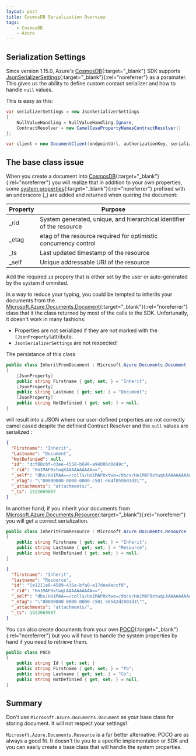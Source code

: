 ```yaml
---
layout: post
title: CosmosDB Serialization Overview 
tags:
    - CosmosDB
    - Azure
---
```


## Serialization Settings

Since version 1.15.0, Azure's [CosmosDB](https://azure.microsoft.com/en-us/services/cosmos-db/){:target="_blank"} SDK supports [JsonSerializerSettings](https://www.newtonsoft.com/json/help/html/T_Newtonsoft_Json_JsonSerializerSettings.htm){:target="_blank"}{:rel="noreferrer"} as a paramater. This gives us the ability to define custom contact serializer and how to handle ```null``` values.

This is easy as this:

```csharp
var serializerSettings = new JsonSerializerSettings
{
    NullValueHandling = NullValueHandling.Ignore,
    ContractResolver = new CamelCasePropertyNamesContractResolver()	
};

var client = new DocumentClient(endpointUrl, authorizationKey, serializerSettings);
```

## The base class issue

When you create a document into [CosmosDB](https://azure.microsoft.com/en-us/services/cosmos-db/){:target="_blank"}{:rel="noreferrer"} you will realize that in addition to your own properties, some [system properties](https://docs.microsoft.com/en-us/azure/cosmos-db/sql-api-resources#system-vs-user-defined-resources){:target="_blank"}{:rel="noreferrer"} prefixed with an underscore (\_) are added and returned when quering the document:

| Property | Purpose 
| --- | --- 
| _rid  | System generated, unique, and hierarchical identifier of the resource
| _etag | etag of the resource required for optimistic concurrency control
| _ts  | Last updated timestamp of the resource
| _self  | Unique addressable URI of the resource

Add the required ```id``` propery that is either set by the user or auto-generated by the system if ommited.

In a way to reduce your typing, you could be tempted to inherits your documents  from the [Microsoft.Azure.Documents.Document](https://docs.microsoft.com/en-us/dotnet/api/microsoft.azure.documents.document?view=azure-dotnet){:target="_blank"}{:rel="noreferrer"} class that it the class returned by most of the calls to the SDK. Unfortunatly, it doesn't work in many fashions: 

- Properties are not serialized if they are not marked with the ```[JsonProperty]```attribute.
- ```JsonSerializerSettings``` are not respected!

The persistance of this class 

```csharp
public class InheritFromDocument : Microsoft.Azure.Documents.Document
{
    [JsonProperty] 
    public string Firstname { get; set; } = "Inherit";
    [JsonProperty]
    public string Lastname { get; set; } = "Document";
    [JsonProperty]
    public string NotDefinied { get; set; } = null;
}
```

will result into a JSON where our user-defined properties are not correctly camel cased despite the definied Contract Resolver and the ```null``` values are serialized :
 
```json
{
  "Firstname": "Inherit",
  "Lastname": "Document",
  "NotDefinied": null,
  "id": "dcf88cbf-d3ee-4558-b698-a94006d0d49c",
  "_rid": "Ho1MAP0xtwqKAAAAAAAAAA==",
  "_self": "dbs/Ho1MAA==/colls/Ho1MAP0xtwo=/docs/Ho1MAP0xtwqKAAAAAAAAAA==/",
  "_etag": "\"00000000-0000-0000-c501-e64f859b01d3\"",
  "_attachments": "attachments/",
  "_ts": 1522069007
}
```

In another hand, if you inherit your documents from [Microsoft.Azure.Documents.Resource](https://docs.microsoft.com/en-us/dotnet/api/microsoft.azure.documents.resource?view=azure-dotnet){:target="_blank"}{:rel="noreferrer"} you will get a correct serialization.

```csharp
public class InheritFromResource : Microsoft.Azure.Documents.Resource
{
    public string Firstname { get; set; } = "Inherit";
    public string Lastname { get; set; } = "Resource";
    public string NotDefinied { get; set; } = null;
}
``` 
```json
{
  "firstname": "Inherit",
  "lastname": "Resource",
  "id": "5e1211e8-4589-436a-bfa0-a17dea4accf8",
  "_rid": "Ho1MAP0xtwqLAAAAAAAAAA==",
  "_self": "dbs/Ho1MAA==/colls/Ho1MAP0xtwo=/docs/Ho1MAP0xtwqLAAAAAAAAAA==/",
  "_etag": "\"00000000-0000-0000-c501-e6542d2801d3\"",
  "_attachments": "attachments/",
  "_ts": 1522069007
}
```

You can also create documents from your own [POCO](https://en.wikipedia.org/wiki/Plain_old_CLR_object){:target="_blank"}{:rel="noreferrer"} but you will have to handle the system properties by hand if you need to retrieve them.

```csharp
public class POCO 
{
    public string Id { get; set; }
    public string Firstname { get; set; } = "Po";
    public string Lastname { get; set; } = "Co";
    public string NotDefinied { get; set; } = null;
}
```

## Summary

Don't use ```Microsoft.Azure.Documents.Document``` as your base class for storing document. It will not respect your settings! 

```Microsoft.Azure.Documents.Resource``` is a far better alternative. POCO are as always a good fit. It doesn't tie you to a specific implementation or SDK and you can easily create a base class that will handle the system properties.   